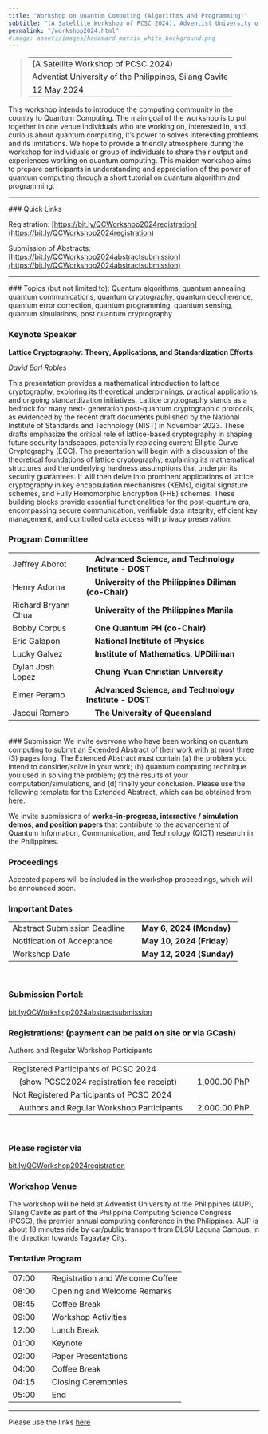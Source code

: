 ```yaml
---
title: "Workshop on Quantum Computing (Algorithms and Programming)"
subtitle: "(A Satellite Workshop of PCSC 2024), Adventist University of the Philippines, Silang Cavite 12 May 2024"
permalink: "/workshop2024.html"
#image: assets/images/hadamard_matrix_white_background.png
---
```


<blockquote>
<table>
<tr><td>(A Satellite Workshop of PCSC 2024)</td></tr>
<tr><td>Adventist University of the Philippines, Silang Cavite </td></tr>
<tr><td>12 May 2024</td></tr>
</table>
</blockquote>

This workshop intends to introduce the computing community in the country to Quantum Computing.  The main goal of the workshop is to put together in one venue individuals who are working on, interested in, and curious about quantum computing, it’s power to solves interesting problems and its limitations.   We hope to provide a friendly atmosphere during the workshop for individuals or group of individuals to share their output and experiences working on quantum computing. This maiden workshop aims to prepare participants in understanding and appreciation of the power of quantum computing through a short tutorial on quantum algorithm and programming.

<hr/>
### Quick Links

Registration: [https://bit.ly/QCWorkshop2024registration](https://bit.ly/QCWorkshop2024registration)

Submission of Abstracts: [https://bit.ly/QCWorkshop2024abstractsubmission](https://bit.ly/QCWorkshop2024abstractsubmission)
<hr/>
### Topics (but not limited to):
Quantum algorithms, quantum annealing, quantum communications, quantum cryptography, quantum decoherence, quantum error correction, quantum programming, quantum sensing, quantum simulations, post quantum cryptography

### Keynote Speaker

<b>Lattice Cryptography: Theory, Applications, and Standardization Efforts</b>
<br/>

*David Earl Robles*

This presentation provides a mathematical introduction to lattice cryptography,
exploring its theoretical underpinnings, practical applications, and ongoing
standardization initiatives. Lattice cryptography stands as a bedrock for many next-
generation post-quantum cryptographic protocols, as evidenced by the recent draft
documents published by the National Institute of Standards and Technology (NIST) in
November 2023. These drafts emphasize the critical role of lattice-based cryptography
in shaping future security landscapes, potentially replacing current Elliptic Curve
Cryptography (ECC).
The presentation will begin with a discussion of the theoretical foundations of lattice
cryptography, explaining its mathematical structures and the underlying hardness
assumptions that underpin its security guarantees. It will then delve into prominent
applications of lattice cryptography in key encapsulation mechanisms (KEMs), digital
signature schemes, and Fully Homomorphic Encryption (FHE) schemes. These
building blocks provide essential functionalities for the post-quantum era,
encompassing secure communication, verifiable data integrity, efficient key
management, and controlled data access with privacy preservation.
### Program Committee
<table>
<tr><td>Jeffrey Aborot</td><td>&nbsp;&nbsp;&nbsp;<b> Advanced Science, and Technology Institute - DOST</b></td></tr>
<tr><td>Henry Adorna</td><td>&nbsp;&nbsp;&nbsp;<b> University of the Philippines Diliman (co-Chair)</b></td></tr>
<tr><td>Richard Bryann Chua</td><td>&nbsp;&nbsp;&nbsp;<b> University of the Philippines Manila</b></td></tr>
<tr><td>Bobby Corpus</td><td>&nbsp;&nbsp;&nbsp;<b> One Quantum PH (co-Chair)</b></td></tr>
<tr><td>Eric Galapon</td><td>&nbsp;&nbsp;&nbsp;<b> National Institute of Physics</b></td></tr>
<tr><td>Lucky Galvez</td><td>&nbsp;&nbsp;&nbsp;<b> Institute of Mathematics, UPDiliman</b></td></tr>
<tr><td>Dylan Josh Lopez</td><td>&nbsp;&nbsp;&nbsp;<b> Chung Yuan Christian University</b></td></tr>
<tr><td>Elmer Peramo</td><td>&nbsp;&nbsp;&nbsp;<b> Advanced Science, and Technology Institute - DOST</b></td></tr>
<tr><td>Jacqui Romero</td><td>&nbsp;&nbsp;&nbsp;<b> The University of Queensland </b></td></tr>
</table>
<br/>
### Submission
We invite everyone who have been working on quantum computing to submit an Extended Abstract of their work with at most three (3) pages long.  The Extended Abstract must contain (a) the problem you intend to consider/solve in your work; (b) quantum computing technique you used in solving the problem; (c) the results of your computation/simulations, and (d) finally your conclusion. Please use the following template for the Extended Abstract, which can be obtained from <a href="https://drive.google.com/drive/folders/1akxty7z9Z1quT28eizIiDRP89zSevb5s?usp=sharing">here</a>.

We invite submissions of **works-in-progress, interactive / simulation demos, and position papers** that contribute to the advancement of Quantum Information, Communication, and Technology (QICT) research in the Philippines.

### Proceedings
Accepted papers will be included in the workshop proceedings, which will be announced soon. 

### Important Dates
<table>
<tr><td>Abstract Submission Deadline	</td><td>&nbsp;&nbsp;&nbsp;<b> May 6, 2024 (Monday)</b></td></tr>
<tr><td>Notification of Acceptance		</td><td>&nbsp;&nbsp;&nbsp;<b> May 10, 2024 (Friday)</b></td></tr>
<tr><td>Workshop Date			</td><td>&nbsp;&nbsp;&nbsp;<b> May 12, 2024 (Sunday)</b></td></tr>
</table>
<br/>

### Submission Portal:

<a href="bit.ly/QCWorkshop2024abstractsubmission">bit.ly/QCWorkshop2024abstractsubmission</a>

### Registrations: (payment can be paid on site or via GCash)

Authors and Regular Workshop Participants

<table>
<tr><td>Registered Participants of PCSC 2024</td><td></td></tr>
<tr><td>&nbsp;&nbsp;&nbsp;(show PCSC2024 registration fee receipt)</td><td>&nbsp;&nbsp;&nbsp;1,000.00 PhP</td></tr>
<tr><td>Not Registered Participants of PCSC 2024</td><td></td></tr>
<tr><td>&nbsp;&nbsp;&nbsp;Authors and Regular Workshop Participants</td><td>&nbsp;&nbsp;&nbsp;2,000.00 PhP</td></tr>
</table>

<br/>

### Please register via

<a href="bit.ly/QCWorkshop2024registration">bit.ly/QCWorkshop2024registration</a>

### Workshop Venue
The workshop will be held at Adventist University of the Philippines (AUP), Silang Cavite as part of the Philippine Computing Science Congress (PCSC), the premier annual computing conference in the Philippines. AUP is about 18 minutes ride by car/public transport from DLSU Laguna Campus, in the direction towards Tagaytay City.

### Tentative Program
<table>
<tr><td>07:00</td><td>&nbsp;&nbsp;&nbsp;	Registration and Welcome Coffee</td></tr>
<tr><td>08:00</td><td>&nbsp;&nbsp;&nbsp;	Opening and Welcome Remarks</td></tr>
<tr><td>08:45</td><td>&nbsp;&nbsp;&nbsp;	Coffee Break</td></tr>
<tr><td>09:00</td><td>&nbsp;&nbsp;&nbsp;	Workshop Activities</td></tr>
<tr><td>12:00</td><td>&nbsp;&nbsp;&nbsp;        Lunch Break	</td></tr>
<tr><td>01:00</td><td>&nbsp;&nbsp;&nbsp;	Keynote</td></tr>
<tr><td>02:00</td><td>&nbsp;&nbsp;&nbsp;	Paper Presentations</td></tr>
<tr><td>04:00</td><td>&nbsp;&nbsp;&nbsp;	Coffee Break</td></tr>
<tr><td>04:15</td><td>&nbsp;&nbsp;&nbsp;	Closing Ceremonies</td></tr>
<tr><td>05:00</td><td>&nbsp;&nbsp;&nbsp;	End</td></tr>

<table>

<hr/>

Please use the links <a href="#quick-links">here</a>
